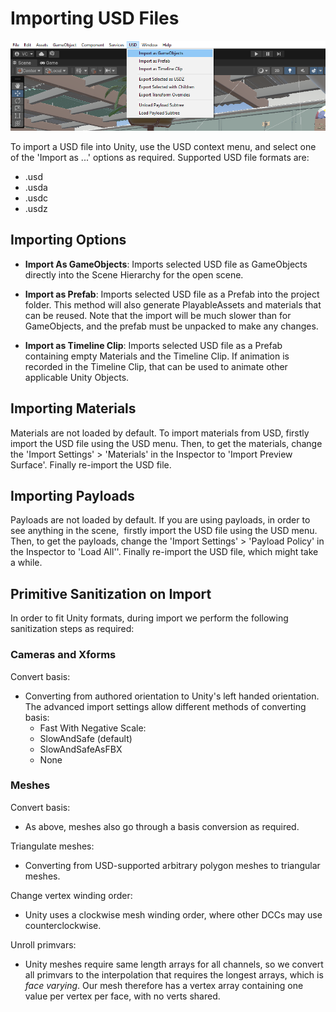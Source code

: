 # Importing USD Files

![USD Menu](Images/USD_Menu.png)

To import a USD file into Unity, use the USD context menu, and select one of the 'Import as ...' options as required. Supported USD file formats are:

-   .usd
-   .usda
-   .usdc
-   .usdz

## Importing Options

-   **Import As GameObjects**: Imports selected USD file as GameObjects directly into the Scene Hierarchy for the open scene.

-   **Import as Prefab**: Imports selected USD file as a Prefab into the project folder. This method will also generate PlayableAssets and materials that can be reused. Note that the import will be much slower than for GameObjects, and the prefab must be unpacked to make any changes.

-   **Import as Timeline Clip**: Imports selected USD file as a Prefab containing empty Materials and the Timeline Clip. If animation is recorded in the Timeline Clip, that can be used to animate other applicable Unity Objects.

## Importing Materials

Materials are not loaded by default. To import materials from USD, firstly import the USD file using the USD menu. Then, to get the materials, change the 'Import Settings' > 'Materials' in the Inspector to 'Import Preview Surface'. Finally re-import the USD file.

## Importing Payloads

Payloads are not loaded by default. If you are using payloads, in order to see anything in the scene,  firstly import the USD file using the USD menu. Then, to get the payloads, change the 'Import Settings' > 'Payload Policy' in the Inspector to 'Load All''. Finally re-import the USD file, which might take a while.

## Primitive Sanitization on Import

In order to fit Unity formats, during import we perform the following sanitization steps as required:

### Cameras and Xforms

Convert basis:
-   Converting from authored orientation to Unity's left handed orientation. The advanced import settings allow different methods of converting basis:
    -   Fast With Negative Scale: 
    -   SlowAndSafe (default)
    -   SlowAndSafeAsFBX
    -   None

### Meshes

Convert basis:
- As above, meshes also go through a basis conversion as required.

Triangulate meshes:
- Converting from USD-supported arbitrary polygon meshes to triangular meshes.

Change vertex winding order: 
- Unity uses a clockwise mesh winding order, where other DCCs may use counterclockwise.

Unroll primvars: 
- Unity meshes require same length arrays for all channels, so we convert all primvars to the interpolation that requires the longest arrays, which is *face varying*. Our mesh therefore has a vertex array containing one value per vertex per face, with no verts shared.
